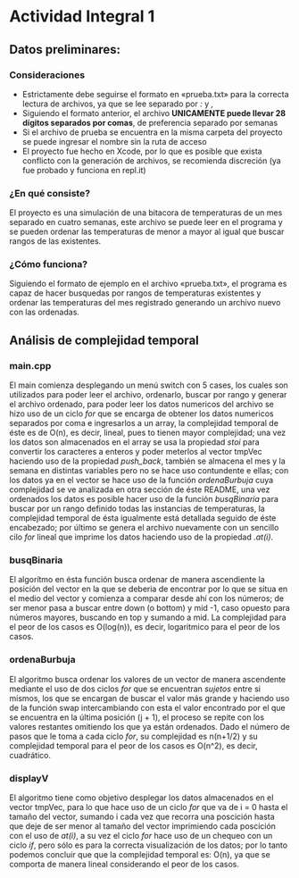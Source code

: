 # Actividad Integral 1
## Datos preliminares:

### Consideraciones

- Estrictamente debe seguirse el formato en «prueba.txt» para la correcta lectura de archivos, ya que se lee separado por _:_ y _,_
- Siguiendo el formato anterior, el archivo **UNICAMENTE puede llevar 28 dígitos separados por comas**, de preferencia separado por semanas
- Si el archivo de prueba se encuentra en la misma carpeta del proyecto se puede ingresar el nombre sin la ruta de acceso
- El proyecto fue hecho en Xcode, por lo que es posible que exista conflicto con la generación de archivos, se recomienda discreción (ya fue probado y funciona en repl.it)

### ¿En qué consiste?

El proyecto es una simulación de una bitacora de temperaturas de un mes separado en cuatro semanas, este archivo se puede leer en el programa y se pueden ordenar
las temperaturas de menor a mayor al igual que buscar rangos de las existentes.

### ¿Cómo funciona?

Siguiendo el formato de ejemplo en el archivo «prueba.txt», el programa es capaz de hacer busquedas por rangos de temperaturas existentes y ordenar las temperaturas del mes 
registrado generando un archivo nuevo con las ordenadas.

## Análisis de complejidad temporal

### main.cpp
El main comienza desplegando un menú switch con 5 cases, los cuales son utilizados para poder leer el archivo, ordenarlo, buscar por rango y generar el archivo ordenado,
para poder leer los datos numericos del archivo se hizo uso de un ciclo _for_ que se encarga de obtener los datos numericos separados por coma e ingresarlos a un array, 
la complejidad temporal de éste es de O(n), es decir, lineal, pues to tienen mayor complejidad; una vez los datos son almacenados en el array se usa la propiedad _stoi_ para 
convertir los caracteres a enteros y poder meterlos al vector tmpVec haciendo uso de la propiedad _push_back_, también se almacena el mes y la semana en distintas variables pero 
no se hace uso contundente e ellas; con los datos ya en el vector se hace uso de la función _ordenaBurbuja_ cuya complejidad se ve analizada en otra sección de éste README,
una vez ordenados los datos es posible hacer uso de la función _busqBinaria_ para buscar por un rango definido todas las instancias de temperaturas, la complejidad temporal de ésta igualmente está detallada seguido de éste encabezado; por último se genera el archivo nuevamente con un sencillo cilo _for_ lineal que imprime los datos haciendo uso
de la propiedad _.at(i)_.

### busqBinaria
El algorítmo en ésta función busca ordenar de manera ascendiente la posición del vector en la que se deberia
de encontrar por lo que se situa en el medio del vector y comienza a comparar desde ahí con los números; de ser menor
pasa a buscar entre down (o bottom) y mid -1, caso opuesto para números mayores, buscando en top y sumando a mid.
La complejidad para el peor de los casos es O(log(n)), es decir, logaritmico para el peor de los casos.

### ordenaBurbuja
El algoritmo busca ordenar los valores de un vector de manera ascendente mediante el uso de dos ciclos _for_ que se encuentran _sujetos_
entre si mismos, los que se encargan de buscar el valor más grande y haciendo uso de la función swap intercambiando con esta el valor encontrado
por el que se encuentra en la última posición (j + 1), el proceso se repite con los valores restantes omitiendo los que ya están ordenados.
Dado el número de pasos que le toma a cada ciclo _for_, su complejidad es n(n+1/2) y su complejidad temporal para el peor de los casos es O(n^2), es decir, cuadrático.

### displayV
El algoritmo tiene como objetivo desplegar los datos almacenados en el vector tmpVec, para lo que hace uso de un ciclo _for_ que va de i = 0 hasta el tamaño del vector, sumando i cada vez que recorra una poscición hasta que deje de ser menor al tamaño del vector imprimiendo cada poscición con el uso de _at(i)_, a su vez el ciclo _for_ hace uso de un chequeo con un ciclo _if_, pero sólo es para la correcta visualización de los datos; por lo tanto podemos concluir que que la complejidad temporal es: O(n), ya que se comporta de manera lineal considerando el peor de los casos.

